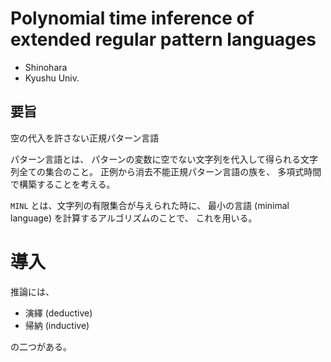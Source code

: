 # Polynomial time inference of extended regular pattern languages

- Shinohara
- Kyushu Univ.

## 要旨

空の代入を許さない正規パターン言語

パターン言語とは、
パターンの変数に空でない文字列を代入して得られる文字列全ての集合のこと。
正例から消去不能正規パターン言語の族を、
多項式時間で構築することを考える。

`MINL` とは、文字列の有限集合が与えられた時に、
最小の言語 (minimal language) を計算するアルゴリズムのことで、
これを用いる。

# 導入

推論には、

- 演繹 (deductive)
- 帰納 (inductive)

の二つがある。

